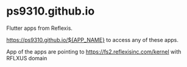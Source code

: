 # ps9310.github.io

Flutter apps from Reflexis.

https://ps9310.github.io/${APP_NAME} to access any of these apps.

App of the apps are pointing to https://fs2.reflexisinc.com/kernel with RFLXUS domain
